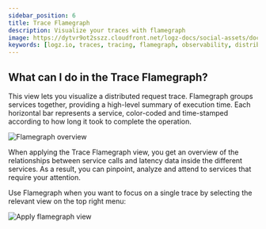 ```yaml
---
sidebar_position: 6
title: Trace Flamegraph
description: Visualize your traces with flamegraph
image: https://dytvr9ot2sszz.cloudfront.net/logz-docs/social-assets/docs-social.jpg
keywords: [logz.io, traces, tracing, flamegraph, observability, distributed tracing]
---
```


## What can I do in the Trace Flamegraph?

This view lets you visualize a distributed request trace. Flamegraph groups services together, providing a high-level summary of execution time. Each horizontal bar represents a service, color-coded and time-stamped according to how long it took to complete the operation.

![Flamegraph overview](https://dytvr9ot2sszz.cloudfront.net/logz-docs/distributed-tracing/flamegraph-overview.png)


When applying the Trace Flamegraph view, you get an overview of the relationships between service calls and latency data inside the different services. As a result, you can pinpoint, analyze and attend to services that require your attention.

Use Flamegraph when you want to focus on a single trace by selecting the relevant view on the top right menu:

![Apply flamegraph view](https://dytvr9ot2sszz.cloudfront.net/logz-docs/distributed-tracing/trace-flamegraph.png)